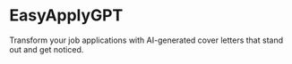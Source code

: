 # EasyApplyGPT
Transform your job applications with AI-generated cover letters that stand out and get noticed.
